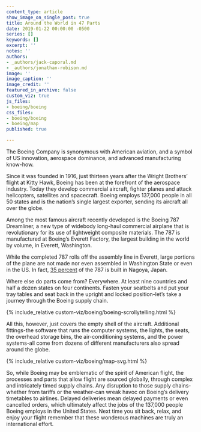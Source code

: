 ```yaml
---
content_type: article
show_image_on_single_post: true
title: Around the World in 47 Parts
date: 2019-01-22 00:00:00 -0500
series: []
keywords: []
excerpt: ''
notes: ''
authors:
- _authors/jack-caporal.md
- _authors/jonathan-robison.md
image: ''
image_caption: ''
image_credit: ''
featured_in_archive: false
custom_viz: true
js_files:
- boeing/boeing
css_files:
- boeing/boeing
- boeing/map
published: true

---
```

The Boeing Company is synonymous with American aviation, and a symbol of US innovation, aerospace dominance, and advanced manufacturing know-how.

Since it was founded in 1916, just thirteen years after the Wright Brothers’ flight at Kitty Hawk, Boeing has been at the forefront of the aerospace industry. Today they develop commercial aircraft, fighter planes and attack helicopters, satellites and spacecraft. Boeing employs 137,000 people in all 50 states and is the nation’s single largest exporter, sending its aircraft all over the globe.

Among the most famous aircraft recently developed is the Boeing 787 Dreamliner, a new type of widebody long-haul commercial airplane that is revolutionary for its use of lightweight composite materials. The 787 is manufactured at Boeing’s Everett Factory, the largest building in the world by volume, in Everett, Washington.

While the completed 787 rolls off the assembly line in Everett, large portions of the plane are not made nor even assembled in Washington State or even in the US. In fact, [35 percent](http://old.seattletimes.com/html/businesstechnology/2003707208_787globalbuild15.html) of the 787 is built in Nagoya, Japan.

Where else do parts come from? Everywhere. At least nine countries and half a dozen states on four continents. Fasten your seatbelts and put your tray tables and seat back in the upright and locked position-let’s take a journey through the Boeing supply chain.

{% include_relative custom-viz/boeing/boeing-scrollytelling.html %}

All this, however, just covers the empty shell of the aircraft. Additional fittings-the software that runs the computer systems, the lights, the seats, the overhead storage bins, the air-conditioning systems, and the power systems-all come from dozens of different manufacturers also spread around the globe.

{% include_relative custom-viz/boeing/map-svg.html %}

So, while Boeing may be emblematic of the spirit of American flight, the processes and parts that allow flight are sourced globally, through complex and intricately timed supply chains. Any disruption to those supply chains-whether from tariffs or the weather-can wreak havoc on Boeing’s delivery timetables to airlines. Delayed deliveries mean delayed payments or even cancelled orders, which ultimately affect the jobs of the 137,000 people Boeing employs in the United States. Next time you sit back, relax, and enjoy your flight remember that these wonderous machines are truly an international effort.
